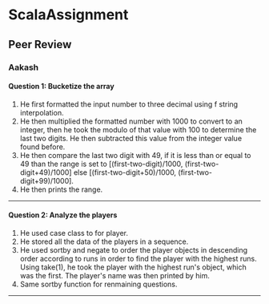 # ScalaAssignment

## Peer Review 

### Aakash

#### Question 1: Bucketize the array
1. He first formatted the input number to three decimal using f string interpolation.
2. He then multiplied the formatted number with 1000 to convert to an integer, then he took the modulo of that value with 100 to determine the last two digits. He then subtracted this value from the integer value found before.
3. He then compare the last two digit with 49, if it is less than or equal to 49 than the range is set to [(first-two-digit)/1000, (first-two-digit+49)/1000] else [(first-two-digit+50)/1000, (first-two-digit+99)/1000].
4. He then prints the range.

<hr>

#### Question 2: Analyze the players
1. He used case class to for player.
2. He stored all the data of the players in a sequence.
3. He used sortby and negate to order the player objects in descending order according to runs in order to find the player with the highest runs. Using take(1), he took the player with the highest run's object, which was the first. The player's name was then printed by him.
4. Same sortby function for renmaining questions.

<hr>
